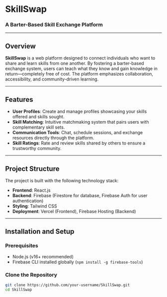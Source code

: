 # **SkillSwap**  
### A Barter-Based Skill Exchange Platform  

---

## **Overview**  
**SkillSwap** is a web platform designed to connect individuals who want to share and learn skills from one another. By fostering a barter-based exchange system, users can teach what they know and gain knowledge in return—completely free of cost. The platform emphasizes collaboration, accessibility, and community-driven learning.  

---

## **Features**  
- **User Profiles**: Create and manage profiles showcasing your skills offered and skills sought.  
- **Skill Matching**: Intuitive matchmaking system that pairs users with complementary skill sets.  
- **Communication Tools**: Chat, schedule sessions, and exchange resources directly through the platform.  
- **Skill Ratings**: Rate and review skills shared by others to ensure a trustworthy community.  

---

## **Project Structure**  
The project is built with the following technology stack:  
- **Frontend**: React.js  
- **Backend**: Firebase (Firestore for database, Firebase Auth for user authentication)  
- **Styling**: Tailwind CSS  
- **Deployment**: Vercel (Frontend), Firebase Hosting (Backend)  

---

## **Installation and Setup**  

### **Prerequisites**  
- Node.js (v16+ recommended)  
- Firebase CLI installed globally (`npm install -g firebase-tools`)  

### **Clone the Repository**  
```bash
git clone https://github.com/your-username/SkillSwap.git
cd SkillSwap
